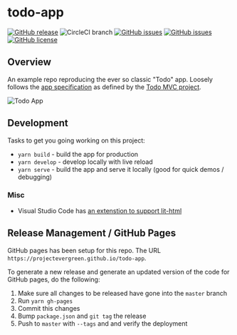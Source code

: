 # todo-app
[![GitHub release](https://img.shields.io/github/tag/ProjectEvergreen/todo-app.svg)](https://github.com/ProjectEvergreen/todo-app/tags)
![CircleCI branch](https://img.shields.io/circleci/project/github/RedSparr0w/node-csgo-parser/master.svg?style=plastic)
[![GitHub issues](https://img.shields.io/github/issues-raw/ProjectEvergreen/todo-app.svg)](https://github.com/ProjectEvergreen/todo-app/issues)
[![GitHub issues](https://img.shields.io/github/issues-pr-raw/ProjectEvergreen/todo-app.svg)](https://github.com/ProjectEvergreen/todo-app/issues)
[![GitHub license](https://img.shields.io/badge/license-Apache%202-blue.svg)](https://raw.githubusercontent.com/ProjectEvergreen/todo-app/master/LICENSE.md)

## Overview
An example repo reproducing the ever so classic "Todo" app.  Loosely follows the [app specification](https://github.com/tastejs/todomvc/blob/master/app-spec.md) as defined by the [Todo MVC project](http://todomvc.com/).

![Todo App](https://s3.amazonaws.com/uploads.thegreenhouse.io/project-evergreen/todo-app-0.1.0.png)

## Development
Tasks to get you going working on this project:
- `yarn build` - build the app for production
- `yarn develop` - develop locally with live reload
- `yarn serve` - build the app and serve it locally (good for quick demos / debugging)

### Misc
- Visual Studio Code has [an extenstion to support lit-html](https://marketplace.visualstudio.com/items?itemName=bierner.lit-html)

## Release Management / GitHub Pages
GitHub pages has been setup for this repo.  The URL `https://projectevergreen.github.io/todo-app`.  

To generate a new release and generate an updated version of the code for GitHub pages, do the following:
1. Make sure all changes to be released have gone into the `master` branch
1. Run `yarn gh-pages`
1. Commit this changes
1. Bump `package.json` and `git tag` the release
1. Push to `master` with `--tags` and and verify the deployment